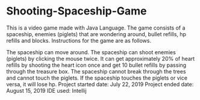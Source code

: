 # Shooting-Spaceship-Game

This is a video game made with Java Language. The game consists of a spaceship, enemies (piglets) that are wondering around, bullet refills, hp refills and blocks. Instructions for the game are as follows.

The spaceship can move around.
The spaceship can shoot enemies (piglets) by clicking the mouse twice.
It can get approximately 20% of heart refills by shooting the heart icon once and get 10 bullet refills by passing through the treasure box.
The spaceship cannot break through the trees and cannot touch the piglets. If the spaceship touches the piglets or vice versa, it will lose hp.
Project started date: July 22, 2019 Project ended date: August 15, 2019 IDE used: Intellij
